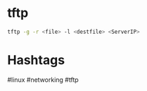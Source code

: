 # tftp

```bash
tftp -g -r <file> -l <destfile> <ServerIP>
```

# Hashtags

#linux #networking #tftp